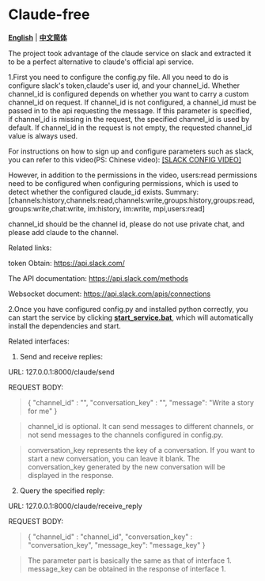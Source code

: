 # Claude-free

[**English**](./README.md) | [**中文简体**](./README_zh_CN.md)

The project took advantage of the claude service on slack and extracted it to be a perfect alternative to claude's official api service.

1.First you need to configure the config.py file. All you need to do is configure slack's token,claude's user id, and your channel_id. Whether channel_id is configured depends on whether you want to carry a custom channel_id on request. If channel_id is not configured, a channel_id must be passed in to the api requesting the message. If this parameter is specified, if channel_id is missing in the request, the specified channel_id is used by default. If channel_id in the request is not empty, the requested channel_id value is always used.

For instructions on how to sign up and configure parameters such as slack, you can refer to this video(PS: Chinese video): [[SLACK CONFIG VIDEO]](https://www.bilibili.com/video/BV1Lz4y1B7Hs/?spm_id_from=333.337.search-card.all.click&vd_source=0f2e34b3c4cefb6fccb9eb108ab54e1a)

However, in addition to the permissions in the video, users:read permissions need to be configured when configuring permissions, which is used to detect whether the configured claude_id exists. Summary:[channels:history,channels:read,channels:write,groups:history,groups:read,groups:write,chat:write, im:history, im:write, mpi,users:read]

channel_id should be the channel id, please do not use private chat, and please add claude to the channel.

Related links:

token Obtain: https://api.slack.com/

The API documentation: https://api.slack.com/methods

Websocket document: https://api.slack.com/apis/connections

2.Once you have configured config.py and installed python correctly, you can start the service by clicking [**start_service.bat**](./start_service.bat), which will automatically install the dependencies and start.

Related interfaces:

1. Send and receive replies:

URL: 127.0.0.1:8000/claude/send

REQUEST BODY:
>{
"channel_id" : "",
"conversation_key" : "",
"message": "Write a story for me"
}

>channel_id is optional. It can send messages to different channels, or not send messages to the channels configured in config.py.

> conversation_key represents the key of a conversation. If you want to start a new conversation, you can leave it blank. The conversation_key generated by the new conversation will be displayed in the response.

2. Query the specified reply:

URL: 127.0.0.1:8000/claude/receive_reply

REQUEST BODY:
> {
"channel_id" : "channel_id",
"conversation_key" : "conversation_key",
"message_key": "message_key"
}

>The parameter part is basically the same as that of interface 1. message_key can be obtained in the response of interface 1.

